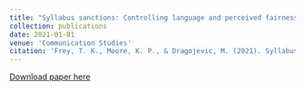 ```yaml
---
title: "Syllabus sanctions: Controlling language and perceived fairness as antecedents to students’ psychological reactance and intent to comply"
collection: publications
date: 2021-01-01
venue: 'Communication Studies'
citation: 'Frey, T. K., Moore, K. P., & Dragojevic, M. (2021). Syllabus sanctions: Controlling language and perceived fairness as antecedents to students’ psychological reactance and intent to comply. <i>Communication Studies, 72</i>(3), 456-473. https://doi.org/10.1080/10510974.2021.1876130'
---
```


[Download paper here](http://tkodyfrey.github.io/files/Sanctions.pdf)

